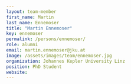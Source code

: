 ```yaml
---
layout: team-member
first_name: Martin
last_name: Ennemoser
title: "Martin Ennemoser"
key: ennemoser
permalink: /persons/ennemoser/
role: alumni
email: martin.ennemoser@jku.at
image: /assets/images/team/ennemoser.jpg
organization: Johannes Kepler University Linz
position: PhD Student
website:
---
```

